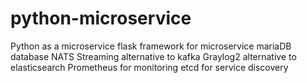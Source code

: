 # python-microservice
Python as a microservice
flask framework for microservice
mariaDB database
NATS Streaming alternative to kafka
Graylog2 alternative to elasticsearch
Prometheus for monitoring
etcd for service discovery
